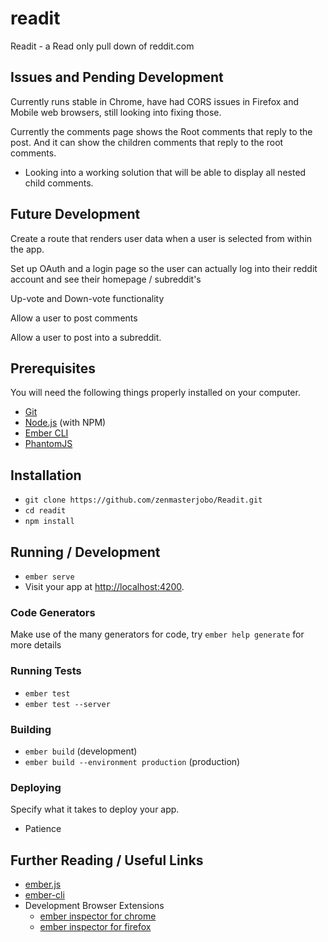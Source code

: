 # readit

Readit - a Read only pull down of reddit.com

## Issues and Pending Development
Currently runs stable in Chrome, have had  CORS issues in Firefox and Mobile web browsers, still looking into fixing those.

Currently the comments page shows the Root comments that reply to the post. And it can show the children comments that reply to the root comments.
   - Looking into a working solution that will be able to display all nested child comments.

## Future Development
Create a route that renders user data when a user is selected from within the app.

Set up OAuth and a login page so the user can actually log into their reddit account and see their homepage / subreddit's

Up-vote and Down-vote functionality

Allow a user to post comments

Allow a user to post into a subreddit.

## Prerequisites

You will need the following things properly installed on your computer.

* [Git](https://git-scm.com/)
* [Node.js](https://nodejs.org/) (with NPM)
* [Ember CLI](https://ember-cli.com/)
* [PhantomJS](http://phantomjs.org/)

## Installation

* `git clone https://github.com/zenmasterjobo/Readit.git`
* `cd readit`
* `npm install`

## Running / Development

* `ember serve`
* Visit your app at [http://localhost:4200](http://localhost:4200).

### Code Generators

Make use of the many generators for code, try `ember help generate` for more details

### Running Tests

* `ember test`
* `ember test --server`

### Building

* `ember build` (development)
* `ember build --environment production` (production)

### Deploying

Specify what it takes to deploy your app.

 - Patience
 
## Further Reading / Useful Links

* [ember.js](http://emberjs.com/)
* [ember-cli](https://ember-cli.com/)
* Development Browser Extensions
  * [ember inspector for chrome](https://chrome.google.com/webstore/detail/ember-inspector/bmdblncegkenkacieihfhpjfppoconhi)
  * [ember inspector for firefox](https://addons.mozilla.org/en-US/firefox/addon/ember-inspector/)
